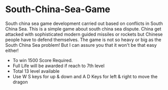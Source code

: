 # South-China-Sea-Game
South china sea game development carried out based on conflicts in South China Sea. This is a simple game about south china sea dispute. China get attacked with sophisticated modern guided missiles or rockets but Chinese people have to defend themselves. The game is not so heavy or big as the South China Sea problem! But I can assure you that it won't be that easy either!

* To win 1500 Score Required.
* Full Life will be awarded if reach to 7th level
* Total 13 level available
* Use W S keys for up & down and A D Keys for left & right to move the dragon
